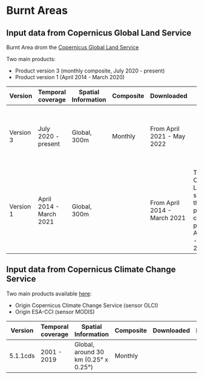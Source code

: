 # Burnt Areas

## Input data from Copernicus Global Land Service

Burnt Area drom the [Copernicus Global Land Service](https://land.copernicus.eu/global/products/ba)

Two main products: 

- Product version 3 (monthly composite, July 2020 - present)
- Product version 1 (April 2014 - March 2020)

| Version   | Temporal coverage   | Spatial Information | Composite | Downloaded | Note | Format |
|-----------|---------------------|---------------------|-----------|------------|------|--------|
| Version 3 | July 2020 - present | Global, 300m        | Monthly   |   From April 2021 - May 2022         |      | The data from May 2022 - onward are not available       |
| Version 1 | April 2014 - March 2021 | Global, 300m    |           |   From April 2014 - March 2021      | The Copernicus Land page says that the product covers the period April 2014 - March 2020 | netCDF |    

## Input data from Copernicus Climate Change Service

Two main products available [here](https://cds.climate.copernicus.eu/cdsapp#!/dataset/satellite-fire-burned-area?tab=overview):

- Origin Copernicus Climate Change Service (sensor OLCI)
- Origin ESA-CCI (sensor MODIS)

| Version   | Temporal coverage   | Spatial Information | Composite | Downloaded | Note | Format |
|-----------|---------------------|---------------------|-----------|------------|------|--------|
| 5.1.1cds  | 2001 - 2019         | Global, around 30 km (0.25° x 0.25°) | Monthly | | | |


